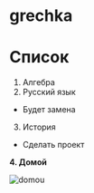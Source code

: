 # grechka
# Список
1. Алгебра
2. Русский язык
* Будет замена 
3. История
* Сделать проект
  
**4. Домой**
  
![domou]((https://d.newsweek.com/en/full/253033/66-pg0323-putinjudo-01.jpg)https://d.newsweek.com/en/full/253033/66-pg0323-putinjudo-01.jpg)



